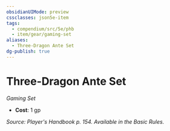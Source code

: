 ```yaml
---
obsidianUIMode: preview
cssclasses: json5e-item
tags:
  - compendium/src/5e/phb
  - item/gear/gaming-set
aliases:
  - Three-Dragon Ante Set
dg-publish: true
---
```

# Three-Dragon Ante Set
*Gaming Set*  

- **Cost**: 1 gp

*Source: Player's Handbook p. 154. Available in the Basic Rules.*